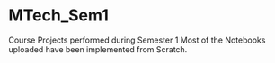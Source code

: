 # MTech_Sem1
Course Projects performed during Semester 1
Most of the Notebooks uploaded have been implemented from Scratch.
